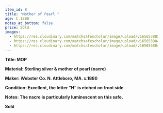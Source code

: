 ```yaml
---
item_id: 8
title: "Mother of Pearl "
age: C.1880
notes_at_bottom: false
price: Sold
images:
  - https://res.cloudinary.com/matchsafescholar/image/upload/v1656538850/MOP3.jpg
  - https://res.cloudinary.com/matchsafescholar/image/upload/v1656538848/MOP2.jpg
  - https://res.cloudinary.com/matchsafescholar/image/upload/v1656538848/MOP1.jpg
---
```

**Title:		MOP**

**Material:	Sterling silver & mother of pearl (nacre)**

**Maker:	        Webster Co. N. Attleboro, MA. c.1880**

**Condition:	Excellent, the letter “H” is etched on front side**

**Notes:		The nacre is particularly luminescent on this safe.**

**Sold**